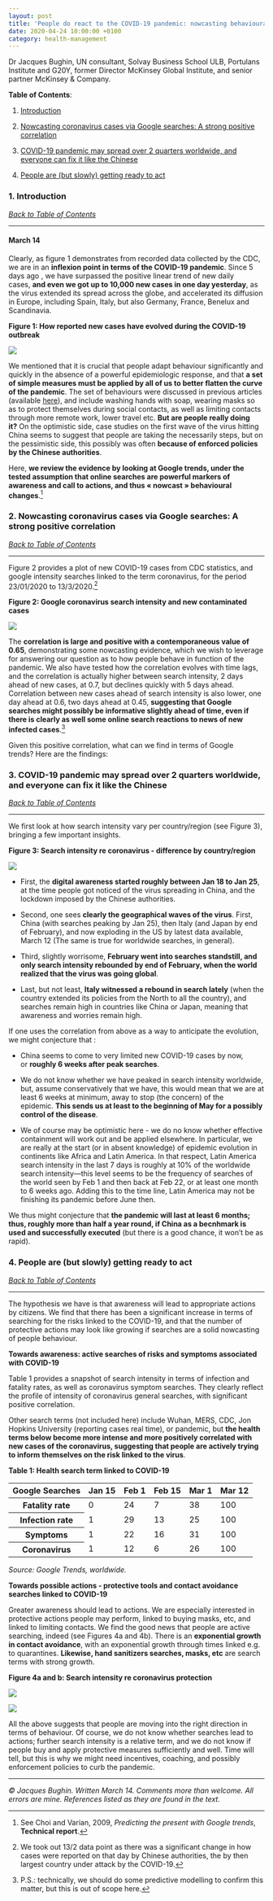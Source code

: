 ```yaml
---
layout: post
title: 'People do react to the COVID-19 pandemic: nowcasting behavioural changes through Google searches'
date: 2020-04-24 10:00:00 +0100
category: health-management
---
```


Dr Jacques Bughin, UN consultant, Solvay Business School ULB, Portulans Institute and G20Y, former Director McKinsey Global Institute, and senior partner McKinsey & Company.

**Table of Contents**:<a name="tbc"></a>

1. [Introduction](#cap1)

2. [Nowcasting coronavirus cases via Google searches: A strong positive correlation](#cap2)

3. [COVID-19 pandemic may spread over 2 quarters worldwide, and everyone can fix it like the Chinese](#cap3)

4. [People are (but slowly) getting ready to act](#cap4)

### 1. Introduction <a name="cap1"></a>

[*Back to Table of Contents*](#tbc)

-------------------------------------

#### **March 14**

Clearly, as figure 1 demonstrates from recorded data collected by the CDC, we are in an **inflexion point in terms of the COVID-19 pandemic**. Since 5 days ago , we have surpassed the positive linear trend of new daily cases, **and even we got up to 10,000 new cases in one day yesterday**, as the virus extended its spread across the globe, and accelerated its diffusion in Europe, including Spain, Italy, but also Germany, France, Benelux and Scandinavia.

<!--more-->

**Figure 1: How reported new cases have evolved during the COVID-19 outbreak**

![](/assets/images/Health-Management/People-do-react-to-the-COVID-19-pandemic-nowcasting-behavioral-changes-through-Google-searches/Figure1.jpg)

We mentioned that it is crucial that people adapt behaviour significantly and quickly in the absence of a powerful epidemiologic response, and that **a set of simple measures must be applied by all of us to better flatten the curve of the pandemic**. The set of behaviours were discussed in previous articles (available [here](https://www.learningfromthecurve.com/health-management/)), and include washing hands with soap, wearing masks so as to protect themselves during social contacts, as well as limiting contacts through more remote work, lower travel etc. **But are people really doing it?** On the optimistic side, case studies on the first wave of the virus hitting China seems to suggest that people are taking the necessarily steps, but on the pessimistic side, this possibly was often **because of enforced policies by the Chinese authorities**.

Here, **we review the evidence by looking at Google trends, under the tested assumption that online searches are powerful markers of awareness and call to actions, and thus « nowcast » behavioural changes**.[^1]

[^1]: See Choi and Varian, 2009, *Predicting the present with Google trends*, **Technical report**.

### 2. Nowcasting coronavirus cases via Google searches: A strong positive correlation <a name="cap2"></a>

[*Back to Table of Contents*](#tbc)

-------------------------------------

Figure 2 provides a plot of new COVID-19 cases from CDC statistics, and google intensity searches linked to the term coronavirus, for the period 23/01/2020 to 13/3/2020.[^2]

[^2]: We took out 13/2 data point as there was a significant change in how cases were reported on that day by Chinese authorities, the by then largest country under attack by the COVID-19.

**Figure 2: Google coronavirus search intensity and new contaminated cases**

![](/assets/images/Health-Management/People-do-react-to-the-COVID-19-pandemic-nowcasting-behavioral-changes-through-Google-searches/Figure2.jpg)

The **correlation is large and positive with a contemporaneous value of 0.65**, demonstrating some nowcasting evidence, which we wish to leverage for answering our question as to how people behave in function of the pandemic. We also have tested how the correlation evolves with time lags, and the correlation is actually higher between search intensity, 2 days ahead of new cases, at 0.7, but declines quickly with 5 days ahead. Correlation between new cases ahead of search intensity is also lower, one day ahead at 0.6, two days ahead at 0.45, **suggesting that Google searches might possibly be informative slightly ahead of time, even if there is clearly as well some online search reactions to news of new infected cases**.[^3]

[^3]: P.S.: technically, we should do some predictive modelling to confirm this matter, but this is out of scope here.

Given this positive correlation, what can we find in terms of Google trends? Here are the findings:

### 3. COVID-19 pandemic may spread over 2 quarters worldwide, and everyone can fix it like the Chinese <a name="cap3"></a>

[*Back to Table of Contents*](#tbc)

-------------------------------------

We first look at how search intensity vary per country/region (see Figure 3), bringing a few important insights.

**Figure 3: Search intensity re coronavirus - difference by country/region**

![](/assets/images/Health-Management/People-do-react-to-the-COVID-19-pandemic-nowcasting-behavioral-changes-through-Google-searches/Figure3.jpg)

- First, the **digital awareness started roughly between Jan 18 to Jan 25**, at the time people got noticed of the virus spreading in China, and the lockdown imposed by the Chinese authorities.

- Second, one sees **clearly the geographical waves of the virus**. First, China (with searches peaking by Jan 25), then Italy (and Japan by end of February), and now exploding in the US by latest data available, March 12 (The same is true for worldwide searches, in general).

- Third, slightly worrisome, **February went into searches standstill, and only search intensity rebounded by end of February, when the world realized that the virus was going global**.

- Last, but not least, **Italy witnessed a rebound in search lately** (when the country extended its policies from the North to all the country), and searches remain high in countries like China or Japan, meaning that awareness and worries remain high.

If one uses the correlation from above as a way to anticipate the evolution, we might conjecture that :

- China seems to come to very limited new COVID-19 cases by now, or **roughly 6 weeks after peak searches**.

- We do not know whether we have peaked in search intensity worldwide, but, assume conservatively that we have, this would mean that we are at least 6 weeks at minimum, away to stop (the concern) of the epidemic. **This sends us at least to the beginning of May for a possibly control of the disease**.

- We of course may be optimistic here - we do no know whether effective containment will work out and be applied elsewhere. In particular, we are really at the start (or in absent knowledge) of epidemic evolution in continents like Africa and Latin America. In that respect, Latin America search intensity in the last 7 days is roughly at 10% of the worldwide search intensity—this level seems to be the frequency of searches of the world seen by Feb 1 and then back at Feb 22, or at least one month to 6 weeks ago. Adding this to the time line, Latin America may not be finishing its pandemic before June then.

We thus might conjecture that **the pandemic will last at least 6 months; thus, roughly more than half a year round, if China as a becnhmark is used and successfully executed** (but there is a good chance, it won’t be as rapid).

### 4. People are (but slowly) getting ready to act <a name="cap4"></a>

[*Back to Table of Contents*](#tbc)

-------------------------------------

The hypothesis we have is that awareness will lead to appropriate actions by citizens. We find that there has been a significant increase in terms of searching for the risks linked to the COVID-19, and that the number of protective actions may look like growing if searches are a solid nowcasting of people behaviour.

**Towards awareness: active searches of risks and symptoms associated with COVID-19**

Table 1 provides a snapshot of search intensity in terms of infection and fatality rates, as well as coronavirus symptom searches. They clearly reflect the profile of intensity of coronavirus general searches, with significant positive correlation.

Other search terms (not included here) include Wuhan, MERS, CDC, Jon Hopkins University (reporting cases real time), or pandemic, but **the health terms below become more intense and more positively correlated with new cases of the coronavirus, suggesting that people are actively trying to inform themselves on the risk linked to the virus**.

**Table 1: Health search term linked to COVID-19**

<table class='table table-bordered table-dark table-hover'>
    <thead>
        <tr>
            <th scope='col'>Google Searches</th>
            <th scope='col'>Jan 15</th>
            <th scope='col'>Feb 1</th>
            <th scope='col'>Feb 15</th>
            <th scope='col'>Mar 1</th>
            <th scope='col'>Mar 12</th>
        </tr>
    </thead>
    <tbody>
        <tr>
            <th scope='row'>Fatality rate</th>
            <td>0</td>
            <td>24</td>
            <td>7</td>
            <td>38</td>
            <td>100</td>
        </tr>
        <tr>
            <th scope='row'>Infection rate</th>
            <td>1</td>
            <td>29</td>
            <td>13</td>
            <td>25</td>
            <td>100</td>
        </tr>
        <tr>
            <th scope='row'>Symptoms</th>
            <td>1</td>
            <td>22</td>
            <td>16</td>
            <td>31</td>
            <td>100</td>
        </tr>
        <tr>
            <th scope='row'>Coronavirus</th>
            <td>1</td>
            <td>12</td>
            <td>6</td>
            <td>26</td>
            <td>100</td>
        </tr>
    </tbody>
</table>

*Source: Google Trends, worldwide.*

**Towards possible actions - protective tools and contact avoidance searches linked to COVID-19**

Greater awareness should lead to actions. We are especially interested in protective actions people may perform, linked to buying masks, etc, and linked to limiting contacts. We find the good news that people are active searching, indeed (see Figures 4a and 4b). There is an **exponential growth in contact avoidance**, with an exponential growth through times linked e.g. to quarantines. **Likewise, hand sanitizers searches, masks, etc** are search terms with strong growth.

**Figure 4a and b: Search intensity re coronavirus protection**

![](/assets/images/Health-Management/People-do-react-to-the-COVID-19-pandemic-nowcasting-behavioral-changes-through-Google-searches/Figure4a.jpg)

![](/assets/images/Health-Management/People-do-react-to-the-COVID-19-pandemic-nowcasting-behavioral-changes-through-Google-searches/Figure4b.jpg)

All the above suggests that people are moving into the right direction in terms of behaviour. Of course, we do not know whether searches lead to actions; further search intensity is a relative term, and we do not know if people buy and apply protective measures sufficiently and well. Time will tell, but this is why we might need incentives, coaching, and possibly enforcement policies to curb the pandemic.

-------------------------------------

*© Jacques Bughin. Written March 14. Comments more than welcome. All errors are mine. References listed as they are found in the text.*

